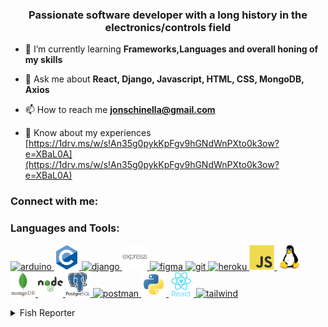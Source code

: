 <h3 align="center">Passionate software developer with a long history in the electronics/controls field</h3>

- 🌱 I’m currently learning **Frameworks,Languages and overall honing of my skills**

- 💬 Ask me about **React, Django, Javascript, HTML, CSS, MongoDB, Axios**

- 📫 How to reach me **jonschinella@gmail.com**

- 📄 Know about my experiences [https://1drv.ms/w/s!An35g0pykKpFgv9hGNdWnPXto0k3ow?e=XBaL0A](https://1drv.ms/w/s!An35g0pykKpFgv9hGNdWnPXto0k3ow?e=XBaL0A)

<h3 align="left">Connect with me:</h3>
<p align="left">
</p>

<h3 align="left">Languages and Tools:</h3>
<p align="left"> <a href="https://www.arduino.cc/" target="_blank" rel="noreferrer"> <img src="https://cdn.worldvectorlogo.com/logos/arduino-1.svg" alt="arduino" width="40" height="40"/> </a> <a href="https://www.cprogramming.com/" target="_blank" rel="noreferrer"> <img src="https://raw.githubusercontent.com/devicons/devicon/master/icons/c/c-original.svg" alt="c" width="40" height="40"/> </a> <a href="https://www.djangoproject.com/" target="_blank" rel="noreferrer"> <img src="https://cdn.worldvectorlogo.com/logos/django.svg" alt="django" width="40" height="40"/> </a> <a href="https://expressjs.com" target="_blank" rel="noreferrer"> <img src="https://raw.githubusercontent.com/devicons/devicon/master/icons/express/express-original-wordmark.svg" alt="express" width="40" height="40"/> </a> <a href="https://www.figma.com/" target="_blank" rel="noreferrer"> <img src="https://www.vectorlogo.zone/logos/figma/figma-icon.svg" alt="figma" width="40" height="40"/> </a> <a href="https://git-scm.com/" target="_blank" rel="noreferrer"> <img src="https://www.vectorlogo.zone/logos/git-scm/git-scm-icon.svg" alt="git" width="40" height="40"/> </a> <a href="https://heroku.com" target="_blank" rel="noreferrer"> <img src="https://www.vectorlogo.zone/logos/heroku/heroku-icon.svg" alt="heroku" width="40" height="40"/> </a> <a href="https://developer.mozilla.org/en-US/docs/Web/JavaScript" target="_blank" rel="noreferrer"> <img src="https://raw.githubusercontent.com/devicons/devicon/master/icons/javascript/javascript-original.svg" alt="javascript" width="40" height="40"/> </a> <a href="https://www.linux.org/" target="_blank" rel="noreferrer"> <img src="https://raw.githubusercontent.com/devicons/devicon/master/icons/linux/linux-original.svg" alt="linux" width="40" height="40"/> </a> <a href="https://www.mongodb.com/" target="_blank" rel="noreferrer"> <img src="https://raw.githubusercontent.com/devicons/devicon/master/icons/mongodb/mongodb-original-wordmark.svg" alt="mongodb" width="40" height="40"/> </a> <a href="https://nodejs.org" target="_blank" rel="noreferrer"> <img src="https://raw.githubusercontent.com/devicons/devicon/master/icons/nodejs/nodejs-original-wordmark.svg" alt="nodejs" width="40" height="40"/> </a> <a href="https://www.postgresql.org" target="_blank" rel="noreferrer"> <img src="https://raw.githubusercontent.com/devicons/devicon/master/icons/postgresql/postgresql-original-wordmark.svg" alt="postgresql" width="40" height="40"/> </a> <a href="https://postman.com" target="_blank" rel="noreferrer"> <img src="https://www.vectorlogo.zone/logos/getpostman/getpostman-icon.svg" alt="postman" width="40" height="40"/> </a> <a href="https://www.python.org" target="_blank" rel="noreferrer"> <img src="https://raw.githubusercontent.com/devicons/devicon/master/icons/python/python-original.svg" alt="python" width="40" height="40"/> </a> <a href="https://reactjs.org/" target="_blank" rel="noreferrer"> <img src="https://raw.githubusercontent.com/devicons/devicon/master/icons/react/react-original-wordmark.svg" alt="react" width="40" height="40"/> </a> <a href="https://tailwindcss.com/" target="_blank" rel="noreferrer"> <img src="https://www.vectorlogo.zone/logos/tailwindcss/tailwindcss-icon.svg" alt="tailwind" width="40" height="40"/> </a> </p>
<details>
<summary> Fish Reporter </summary>
  
![Home Page](public/Pictures/Website/Home.png)

The intentions of the website is to give the user quick and easy access to a multitude of fishing information for any lake. The user will also have access to adding locations or posting fish he caught at a given location! With this we can all help each other to never get skunked again!
 
Follow the link below to find your next fishing spot!

https://fishfinder-b9950a38c220.herokuapp.com/Location


<h1>User Stories</h1>

 <details>
 <summary> User </summary>
-As a user i want to be able to review different fishing areas to see which kind of fish and how well the fishing is doing in a certain lake or river.
 </details>
 <details>
 <summary> Full-Stack Developer </summary>
-As a full stack developer i want to see a MEN stack layout with all the Restful Routes and CRUD operations being used.
 </details>
  <details>
 <summary> Front-End Devekoper </summary>
-As a front end developer i want to see responsiveness and visual auesthetics on the webpage along with a natural flow of navigation.
 </details>
<br>
<h1>User Interface</h1>
<details>
<summary> Navigation </summary>
This will display each page of this website. Follow the number and color coding for a detailed description of each section.

 <details>
 <summary> Home </summary>

![Alt text](public/Pictures/Website/Home_Nav.png)
<p style="color:red">1A - The edit button will bring the user to the edit form for the current post selected<br>
 1B - The delete button will delete the current post from the location.</p>

<p style="color:Yellow">2A - Here you see the current post you have selected</p.>

</details>

<details>
<summary> Details </summary>

 ![Alt text](public/Pictures/Website/Details_Nav.png)
 <p style="color:red">1A - The edit button will bring you to the form page for editing the current location<br>
 1B - The delete button will delete the location from the database<br>
 1C - The post review button will bring the user to the form page to add a post </p>

<p style="color:Yellow">2A - Displays all the details about the current item selected.</p.>

<p style="color:Green">3A - Displays the all the current posts related to this location.<br>
NOTE - This section will be moved below Section 2A when the screen is smaller than 900px.

<p style="color:aqua">4A - This is the layout of a general post. The most recent post will always be at the top of the list. Any post can be clicked on to edit or delete<br>
</details>

<details>
<summary> Posts </summary>

![Alt text](public/Pictures/Website/Post_Nav.png)
 <p style="color:red">1A - The edit button will bring you to the form page for editing the current location<br>
 1B - The delete button will delete the location from the database<br>
 1C - The post review button will bring the user to the form page to add a post </p>

<p style="color:Yellow">2A - Displays all the details about the current item selected.</p.>

</details>

<details>
<summary> Form </summary>
<h1>Location Form </h1>
Please fill out all fields display on the location form. When done press the submit button and your new location will be added to the database

![Alt text](public/Pictures/Website/Location_Form.png)
<h1> Post Form </h1>
Please fill out all fields display on the post form. When done press the submit button and your new post will be added to the locations detail page.

![Alt text](public/Pictures/Website/Post_Form.png)
</details>

</details>
<br>
<h1>Technical Data</h1>
<details>
<summary> Technologies Used </summary>
Express , Mongoose , livereload , connect-livereload, ejs
</details>

<details>
<summary> Installation Instructions </summary>
There is a couple of things to know before making changes to this project.

First we will initialize and installed the according packages necessary. Inside your project terminal run the following commands to complete this.

npm init -y
npm i express ejs mongoose dotenv livereload connect-livereload

After this is completed a mongoDB will be necessary to store data. This is done by created a .env file.
Once created you will need to create a variable inside this file for your mongoDB connection. See the example listed below

>MONGODBURI="mongodb+srv://YourUsername:YourPassword@cluster0.ruhgrt4.mongodb.net/YourCollection"

NOTICE!!!!! You will have to replace "YourUsername:YourPassword" and "YourCollection" with your personal mongoDB information

For further information please reference the index.js file located in the models folder. (Refer to lines 7-8)
<details>

{\
// Require the Mongoose package & your environment configuration\
const mongoose = require('mongoose');\
require('dotenv').config()\
\
// Connect to MongoDB Atlas\
>mongoose.connect(process.env.MONGODBURI);\
>const db = mongoose.connection\
\
db.on('connected', function () {\
    console.log(`Connected to MongoDB ${db.name} at ${db.host}:${db.port}`);\
});\
\
// Export models & seed data\
module.exports = {\
    Location: require('./Locations'),\
    Posts: require('./posts'),\
    seedLocations: require('./seed')\
}\
}
</details>
</details>
<details>
<summary> Routes </summary>

-------------------------------------------------------------------------------------------------------------------------------------------------------------------------
ROUTE TABLE (Location)
-------------------------------------------------------------------------------------------------------------------------------------------------------------------------
URI | Rest Route | HTTP Method | Crud Action | Description
---|---|---|---|---|
| / | N/A | Get | read | Redirects to the spash page displaying all items
| /seed | N/A | Get | Create/Destroy | Will delete all items in database and re-initialize with local data
| /Location | Index | Get | Read | Displays all the items (Uses querry filters to sift through database)
| /Location/:id | Show | Get | Read | Displays the details of the selected item
| /Locaiton/add | New | Get | Read | Displays the form to create a new location
| /Location/:id | Create | Post | Create | Creates the new location in the database
| /Location/edit/:id | Edit | Get | Read | Displays the form to edit a location
| /Location/UpdateEdit/:id | Update | Get | Use | Updates the selected database location
| /Location/delete/:id | Delete | Get | Destroy | Deletes the location from the database

<details>
<summary> Location Route Table Details </summary>

-------------------------------------------------------------------------------------------------------------------------------------------------------------------------
URI | Rest Route | HTTP Method | Crud Action | Description
---|---|---|---|---|
| / | N/A | Get | read | Redirects to the spash page displaying all items

-------------------------------------------------------------------------------------------------------------------------------------------------------------------------

app.get('/', async function (req, res) {\
    res.redirect('/Location')\
});\

-------------------------------------------------------------------------------------------------------------------------------------------------------------------------
URI | Rest Route | HTTP Method | Crud Action | Description
---|---|---|---|---|
| /seed | N/A | Get | Create/Destroy | Will delete all items in database and re-initialize with local data

-------------------------------------------------------------------------------------------------------------------------------------------------------------------------

app.get('/seed', async (req, res) => {\
    // Remove any existing items\
    const formerLocations = await db.Location.deleteMany({})\
    console.log(`Removed ${formerLocations.deletedCount} items`)\
    // Seed the items collection with the starter data\
    const newLocations = await db.Location.insertMany(db.seedLocations)\
    console.log(`Added ${db.seedLocations.length} items to be sold`)\
    //Redirect back to item gallery\
    res.redirect('/Location')\
})\


-------------------------------------------------------------------------------------------------------------------------------------------------------------------------
URI | Rest Route | HTTP Method | Crud Action | Description
---|---|---|---|---|
| /Location | Index | Get | Read | Displays all the items (Uses querry filters to sift through database)

-------------------------------------------------------------------------------------------------------------------------------------------------------------------------

router.get('/', async function (req, res)\
 {\
        // console.log(req.query)\
        let filterObj = req.query\
        for(let key in filterObj)\
        {\
            test=(filterObj[key])\
            if(test == '' || test == undefined)\
            {\
                delete filterObj[key]\
            }\
            if(key == 'Fish' && filterObj[key] != '' && filterObj[key] != undefined)\
            {\
                filterObj[key]=[filterObj[key]]\
            }\
        }\
        // console.log(filterObj) \
        const itemlist = await db.Location.find(filterObj)\
        res.render('home',{itemlist: itemlist})\
    })\


-------------------------------------------------------------------------------------------------------------------------------------------------------------------------
URI | Rest Route | HTTP Method | Crud Action | Description
---|---|---|---|---|
| /Location/:id | Show | Get | Read | Displays the details of the selected item

-------------------------------------------------------------------------------------------------------------------------------------------------------------------------

router.get('/:id', async function (req, res) {/
    let singleItem = await db.Location.find({_id: req.params.id})/
    res.render('details',{singleItem: singleItem})/
})/


-------------------------------------------------------------------------------------------------------------------------------------------------------------------------
URI | Rest Route | HTTP Method | Crud Action | Description
---|---|---|---|---|
| /Locaiton/add | New | Get | Read | Displays the form to create a new location

-------------------------------------------------------------------------------------------------------------------------------------------------------------------------

router.get('/add', async function (req, res)/
 {/
        // console.log(req.query)/
        res.render('Form')/
})/


-------------------------------------------------------------------------------------------------------------------------------------------------------------------------
URI | Rest Route | HTTP Method | Crud Action | Description
---|---|---|---|---|
| /Location/:id | Create | Post | Create | Creates the new location in the database

-------------------------------------------------------------------------------------------------------------------------------------------------------------------------

router.post('/add', (req, res) => {\
    console.log(req.body)\
    db.Location.create(req.body)\
        .then(() => res.redirect('/'))\
})\


-------------------------------------------------------------------------------------------------------------------------------------------------------------------------
URI | Rest Route | HTTP Method | Crud Action | Description
---|---|---|---|---|
| /Location/edit/:id | Edit | Get | Read | Displays the form to edit a location

-------------------------------------------------------------------------------------------------------------------------------------------------------------------------

router.get('/edit/:id', function (req, res) {\
    db.Location.find({_id: req.params.id})\
    .then\
    (\
        singleItem =>res.render('Edit',{singleItem: singleItem})\
    )\
})\


-------------------------------------------------------------------------------------------------------------------------------------------------------------------------
URI | Rest Route | HTTP Method | Crud Action | Description
---|---|---|---|---|
| /Location/edit/:id | Edit | Get | Read | Displays the form to edit a location

-------------------------------------------------------------------------------------------------------------------------------------------------------------------------

router.get('/Update/:id', async function (req, res) {\
    await db.Location.updateOne({_id: req.params.id},{ $inc: {Fish_Caught: +1}})\
    res.redirect(`/Location/${req.params.id}`)\
})\


</details>

-------------------------------------------------------------------------------------------------------------------------------------------------------------------------
ROUTE TABLE (Posts)
-------------------------------------------------------------------------------------------------------------------------------------------------------------------------
URI | Rest Route | HTTP Method | Crud Action | Description
---|---|---|---|---|
| /Posts/:id | Show | Get | Read | Displays the details of the selected Post
| /Posts/add | New | Get | Read | Displays the form to create a new post
| /Posts/:id | Create | Post | Create | Creates the new posts linked to a location
| /Posts/edit/:id | Edit | Get | Read | Displays the form to edit a post
| /Posts/UpdateEdit/:id | Update | Get | Use | Updates the selected database location
| /Posts/delete/:id | Delete | Get | Destroy | Deletes the post from a location

<details>
<summary> Posts Route Table Details </summary>

-------------------------------------------------------------------------------------------------------------------------------------------------------------------------
URI | Rest Route | HTTP Method | Crud Action | Description
---|---|---|---|---|
| /Posts/:id | Show | Get | Read | Displays the details of the selected Post

-------------------------------------------------------------------------------------------------------------------------------------------------------------------------

router.get('/show/:id/:postid', function (req, res) {\
    db.Location.find({_id: req.params.id})\
    .then\
    (  singleItem => \
        {\
            for(let i = 0 ; i < singleItem[0].Posts.length ; i ++ )\
            {\
                if(singleItem[0].Posts[i].id==req.params.postid)\
                {\
                    const postData = singleItem[0].Posts[i];\
                    res.render('posts_details',{singlePost: postData,singleItem: singleItem[0]})\
                }\
            }\
        }\
    )\
    .catch(() => res.send('404 Error: Page Not Found'))\
})\


-------------------------------------------------------------------------------------------------------------------------------------------------------------------------
URI | Rest Route | HTTP Method | Crud Action | Description
---|---|---|---|---|
| /Posts/add | New | Get | Read | Displays the form to create a new post

-------------------------------------------------------------------------------------------------------------------------------------------------------------------------

router.get('/:id', function (req, res) {\
    db.Location.find({_id: req.params.id})\
        .then\
        (\
            singleItem =>res.render('posts_add',{reviewItem: singleItem})\
        )\
        .catch(() => res.send('404 Error: Page Not Found'))\
})\

-------------------------------------------------------------------------------------------------------------------------------------------------------------------------
URI | Rest Route | HTTP Method | Crud Action | Description
---|---|---|---|---|
| /Posts/:id | Create | Post | Create | Creates the new posts linked to a location

-------------------------------------------------------------------------------------------------------------------------------------------------------------------------

router.post('/:id', (req, res) => {\
    db.Location.findByIdAndUpdate(\
        req.params.id,\
        { $push: { Posts: req.body } },\
        { new: true }\
    )\
    .then\
    (\
        res.redirect(`/Location/${req.params.id}`)\
    )\
});\

-------------------------------------------------------------------------------------------------------------------------------------------------------------------------
URI | Rest Route | HTTP Method | Crud Action | Description
---|---|---|---|---|
| /Posts/edit/:id | Edit | Get | Read | Displays the form to edit a post

-------------------------------------------------------------------------------------------------------------------------------------------------------------------------

router.get('/edit/:id/:postid', function (req, res) {\
    db.Location.find({_id: req.params.id})\
        .then\
        (\
            singleItem =>\
            {\
                for(let i = 0 ; i < singleItem[0].Posts.length ; i ++ )\
                {\
                    if(singleItem[0].Posts[i].id==req.params.postid)\
                    {\
                        const postData = singleItem[0].Posts[i];\
                        res.render('post_details_Edit',{singlePost: postData,singleItem: singleItem[0]})\
                    }\
                }\
            }\
        )\
        .catch(() => res.send('404 Error: Page Not Found'))\
})\


-------------------------------------------------------------------------------------------------------------------------------------------------------------------------
URI | Rest Route | HTTP Method | Crud Action | Description
---|---|---|---|---|
| /Posts/UpdateEdit/:id | Update | Get | Use | Updates the selected database location

-------------------------------------------------------------------------------------------------------------------------------------------------------------------------

router.post('/update/:id/:postid', function (req, res) {\
    db.Location.find({_id: req.params.id})\
        .then\
        (\
            singleItem =>\
            {\
                for(let i = 0 ; i < singleItem[0].Posts.length ; i ++ )\
                {\
                    if(singleItem[0].Posts[i].id==req.params.postid)\
                    {\
                        singleItem[0].Posts[i] = req.body\
                        db.Location.findOneAndReplace({_id: req.params.id},singleItem[0])\
                        .then\
                        (\
                                res.redirect(`/Location/${req.params.id}`)\
                        )\
                    }\
                }\
            }\
        )\
        .catch(() => res.send('404 Error: Page Not Found'))\
})\



-------------------------------------------------------------------------------------------------------------------------------------------------------------------------
URI | Rest Route | HTTP Method | Crud Action | Description
---|---|---|---|---|
| /Posts/delete/:id | Delete | Get | Destroy | Deletes the post from a location

-------------------------------------------------------------------------------------------------------------------------------------------------------------------------

router.get('/delete/:id/:postid', function (req, res) {\
    db.Location.find({_id: req.params.id})\
    .then\
    (\
        singleItem =>\
        {\
            // console.log(singleItem[0])\
            for(let i = 0 ; i < singleItem[0].Posts.length ; i ++ )\
            {\
                if(singleItem[0].Posts[i].id==req.params.postid)\
                {\
                    singleItem[0].Posts.splice(i,1);\
                    db.Location.findOneAndReplace({_id: req.params.id},singleItem[0])\
                    .then\
                    (\
                            res.redirect(`/Location/${req.params.id}`)\
                    )\
                }\
            }\
        }\
    )\
    .catch(() => res.send('404 Error: Page not Found'))\
})\

</details>
</details>
<br>
<h1>Extra</h1>
 <details>
 <summary> Struggles </summary>
 <p> While trying to set up the filtering of this website i ran into a couple problems with using the querry parameters as the filter. There is a little more research needed before i can make sure i use the right mongo db operators and correct layout of my req.query parameters for the arrays.<p>
 </details>
 <details>
 <summary> Future Design </summary>
 <p>In the future i will be panning on connecting this to an api. Hopefully one that would have the lake or river class,type,etc. along with possibly have profile structure that could connect to other profiles (friends) in whom you can share private posts<p>
 </details>
<details>
